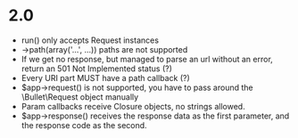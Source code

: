 # 2.0

* run() only accepts Request instances
* ->path(array('...', ...)) paths are not supported
* If we get no response, but managed to parse an url without an error, return an 501 Not Implemented status (?)
* Every URI part MUST have a path callback (?)
* $app->request() is not supported, you have to pass around the \Bullet\Request object manually
* Param callbacks receive Closure objects, no strings allowed.
* $app->response() receives the response data as the first parameter, and the response code as the second.